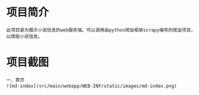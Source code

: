 # 项目简介
    此项目是为展示小说信息的web服务端。可以调用由python爬虫框架scrapy编写的爬虫项目，以爬取小说信息。
    
# 项目截图
    一、首页
    ![md-index](src/main/webapp/WEB-INF/static/images/md-index.png)
    

